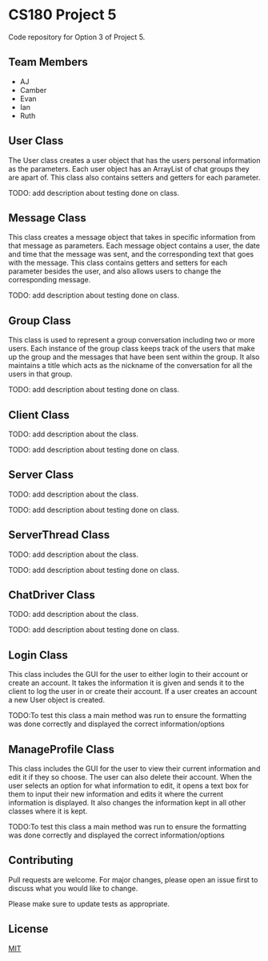 # CS180 Project 5  

Code repository for Option 3 of Project 5.

## Team Members
* AJ
* Camber
* Evan
* Ian
* Ruth

## User Class

The User class creates a user object that has the users personal information as the parameters. Each user object has an ArrayList of chat groups they are apart of. This class also contains setters and getters for each parameter.

TODO: add description about testing done on class.

## Message Class

This class creates a message object that takes in specific information from that message as parameters. Each message object contains a user, the date and time that the message was sent, and the corresponding text that goes with the message. This class contains getters and setters for each parameter besides the user, and also allows users to change the corresponding message. 

TODO: add description about testing done on class.

## Group Class

This class is used to represent a group conversation including two or more users. Each instance of the group class keeps track of the users that make up the group and the messages that have been sent within the group. It also maintains a title which acts as the nickname of the conversation for all the users in that group.

TODO: add description about testing done on class.

## Client Class

TODO: add description about the class.

TODO: add description about testing done on class.

## Server Class

TODO: add description about the class.

TODO: add description about testing done on class.

## ServerThread Class

TODO: add description about the class.

TODO: add description about testing done on class.

## ChatDriver Class

TODO: add description about the class.

TODO: add description about testing done on class.

## Login Class

This class includes the GUI for the user to either login to their account or create an account. It takes the information it is given and sends it to the client to log the user in or create their account. If a user creates an account a new User object is created.

TODO:To test this class a main method was run to ensure the formatting was done correctly and displayed the correct information/options

## ManageProfile Class

This class includes the GUI for the user to view their current information and edit it if they so choose. The user can also delete their account. When the user selects an option for what information to edit, it opens a text box for them to input their new information and edits it where the current information is displayed. It also changes the information kept in all other classes where it is kept.

TODO:To test this class a main method was run to ensure the formatting was done correctly and displayed the correct information/options

## Contributing
Pull requests are welcome. For major changes, please open an issue first to discuss what you would like to change.

Please make sure to update tests as appropriate.

## License
[MIT](https://choosealicense.com/licenses/mit/)
